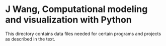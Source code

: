 # J Wang, Computational modeling and visualization with Python

This directory contains data files needed for certain programs and projects as described in the text.
